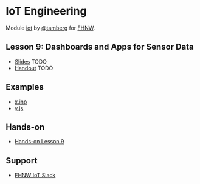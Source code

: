 # IoT Engineering
Module [iot](https://www.fhnw.ch/de/studium/module/9280188) by [@tamberg](https://twitter.com/tamberg) for [FHNW](https://www.fhnw.ch/).

## Lesson 9: Dashboards and Apps for Sensor Data
- [Slides](http://www.tamberg.org/fhnw/2019/IoT09Dashboards.pdf) TODO
- [Handout](http://www.tamberg.org/fhnw/2019/IoT09DashboardsHandout.pdf) TODO

## Examples
- [x.ino](x.ino)
- [y.js](y.js)

## Hands-on
- [Hands-on Lesson 9](../../../../fhnw-iot-work-09/blob/master/README.md)

## Support
- [FHNW IoT Slack](https://fhnw-iot.slack.com/)
